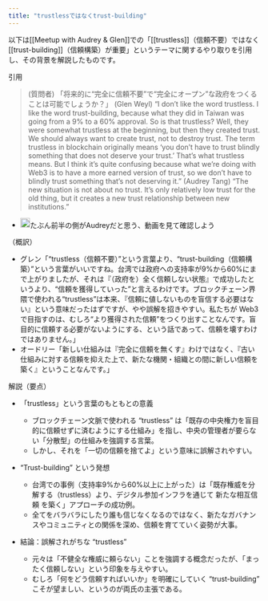 ```yaml
---
title: "trustlessではなくtrust-building"
---
```


以下は[[Meetup with Audrey & Glen]]での「[[trustless]]（信頼不要）ではなく [[trust-building]]（信頼構築）が重要」というテーマに関するやり取りを引用し、その背景を解説したものです。

引用
> (質問者)
>  「将来的に“完全に信頼不要”で“完全にオープン”な政府をつくることは可能でしょうか？」
>  (Glen Weyl)
>  “I don’t like the word trustless. I like the word trust-building, because what they did in Taiwan was going from a 9% to a 60% approval. So is that trustless? Well, they were somewhat trustless at the beginning, but then they created trust.
>  We should always want to create trust, not to destroy trust. The term trustless in blockchain originally means ‘you don’t have to trust blindly something that does not deserve your trust.’ That’s what trustless means. But I think it’s quite confusing because what we’re doing with Web3 is to have a more earned version of trust, so we don’t have to blindly trust something that’s not deserving it.”
>  (Audrey Tang)
>  “The new situation is not about no trust. It’s only relatively low trust for the old thing, but it creates a new trust relationship between new institutions.”
- <img src='https://scrapbox.io/api/pages/nishio/nishio/icon' alt='nishio.icon' height="19.5"/>たぶん前半の側がAudreyだと思う、動画を見て確認しよう

（概訳）
- グレン「“trustless（信頼不要）”という言葉より、“trust-building（信頼構築）”という言葉がいいですね。台湾では政府への支持率が9%から60%にまで上がりましたが、それは『（政府を）全く信頼しない状態』で成功したというより、“信頼を獲得していった”と言えるわけです。ブロックチェーン界隈で使われる“trustless”は本来、『信頼に値しないものを盲信する必要はない』という意味だったはずですが、やや誤解を招きやすい。私たちが Web3 で目指すのは、むしろ“より獲得された信頼”をつくり出すことなんです。盲目的に信頼する必要がないようにする、という話であって、信頼を壊すわけではありません。」
- オードリー「新しい仕組みは『完全に信頼を無くす』わけではなく、『古い仕組みに対する信頼を抑えた上で、新たな機関・組織との間に新しい信頼を築く』ということなんです。」

解説（要点）
- 「trustless」という言葉のもともとの意義
    - ブロックチェーン文脈で使われる “trustless” は「既存の中央権力を盲目的に信頼せずに済むようにする仕組み」を指し、中央の管理者が要らない「分散型」の仕組みを強調する言葉。
    - しかし、それを「一切の信頼を捨てよ」という意味に誤解されやすい。

- “Trust-building” という発想
    - 台湾での事例（支持率9%から60%以上に上がった）は「既存権威を分解する（trustless）より、デジタル参加インフラを通じて 新たな相互信頼 を築く」アプローチの成功例。
    - 全てをバラバラにしたり誰も信じなくなるのではなく、新たなガバナンスやコミュニティとの関係を深め、信頼を育てていく姿勢が大事。

- 結論：誤解されがちな “trustless”
    - 元々は「不健全な権威に頼らない」ことを強調する概念だったが、「まったく信頼しない」という印象を与えやすい。
    - むしろ「何をどう信頼すればいいか」を明確にしていく “trust-building” こそが望ましい、というのが両氏の主張である。